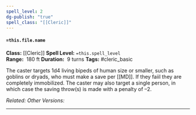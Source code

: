 ```yaml
---
spell_level: 2
dg-publish: "true"
spell_class: "[[Cleric]]"
---
```


#### `=this.file.name`

**Class:** [[Cleric]]
**Spell Level:** `=this.spell_level`  
**Range:**  180 ft
**Duration:**  9 turns
**Tags:** #cleric_basic 

The caster targets 1d4 living bipeds of human size or smaller, such as goblins or dryads, who must make a save per [[MD]]. If they faiil they are completely immobilized. The caster may also target a single person, in which case the saving throw(s) is made with a penalty of –2.

*Related:* 
*Other Versions:*
___

